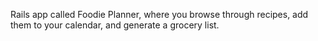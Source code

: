 Rails app called Foodie Planner, where you browse through recipes, add them to your calendar, and generate a grocery list.